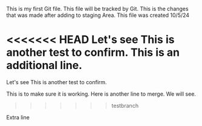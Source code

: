 This is my first Git file.
This file will be tracked by Git.
This is the changes that was made after adding to staging Area.
This file was created 10/5/24

<<<<<<< HEAD
Let's see
This is another test to confirm.
This is an additional line.
=======

Let's see
This is another test to confirm.


This is to make sure it is working.
Here is another line to merge.
We will see.
>>>>>>> testbranch


Extra line

